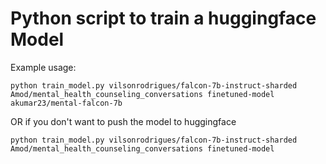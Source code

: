 # Python script to train a huggingface Model


Example usage:

`python train_model.py vilsonrodrigues/falcon-7b-instruct-sharded Amod/mental_health_counseling_conversations finetuned-model akumar23/mental-falcon-7b`

OR if you don't want to push the model to huggingface

`python train_model.py vilsonrodrigues/falcon-7b-instruct-sharded Amod/mental_health_counseling_conversations finetuned-model`

